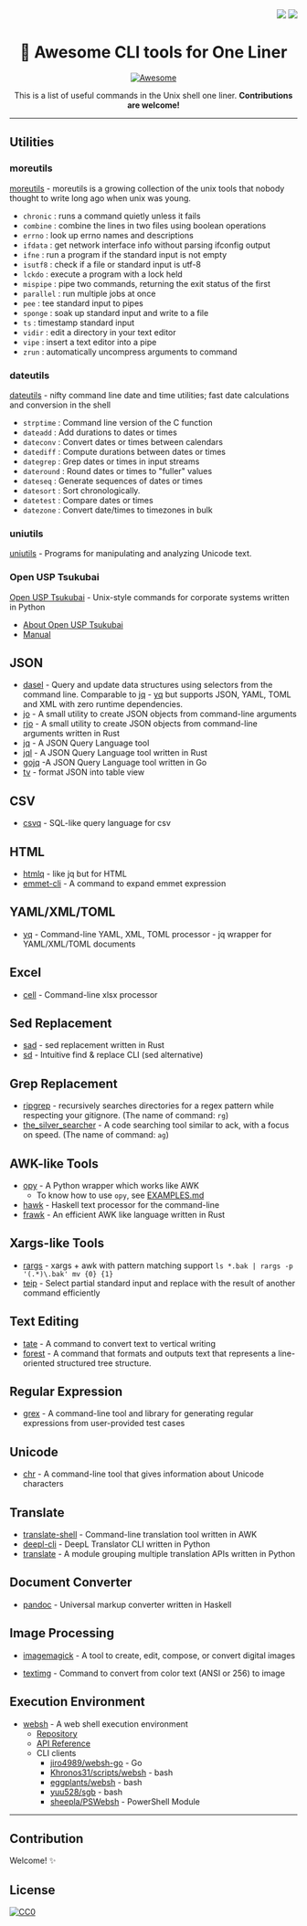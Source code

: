 <div align="right">  
  <img src="https://img.shields.io/static/v1?label=LICENSE&message=CC0&color=blue&style=flat-square"/>
  <img src="https://img.shields.io/static/v1?label=Contribution&message=Welcome!&color=orange&style=flat-square"/>
</div>

<div align="center">
  <h1> 🐚 Awesome CLI tools for One Liner </h1>
  
  [![Awesome](https://cdn.rawgit.com/sindresorhus/awesome/d7305f38d29fed78fa85652e3a63e154dd8e8829/media/badge.svg)](https://github.com/sindresorhus/awesome)
  
  This is a list of useful commands in the Unix shell one liner. **Contributions are welcome!**
</div>

---

## Utilities

### moreutils

[moreutils](https://joeyh.name/code/moreutils/) - moreutils is a growing collection of the unix tools that nobody thought to write long ago when unix was young.

- `chronic` : runs a command quietly unless it fails
- `combine` : combine the lines in two files using boolean operations
- `errno` : look up errno names and descriptions
- `ifdata` : get network interface info without parsing ifconfig output
- `ifne` : run a program if the standard input is not empty
- `isutf8` : check if a file or standard input is utf-8
- `lckdo` : execute a program with a lock held
- `mispipe` : pipe two commands, returning the exit status of the first
- `parallel` : run multiple jobs at once
- `pee` : tee standard input to pipes
- `sponge` : soak up standard input and write to a file
- `ts` : timestamp standard input
- `vidir` : edit a directory in your text editor
- `vipe` : insert a text editor into a pipe
- `zrun` : automatically uncompress arguments to command

### dateutils

[dateutils](https://github.com/hroptatyr/dateutils) - nifty command line date and time utilities; fast date calculations and conversion in the shell

- `strptime` :  Command line version of the C function
- `dateadd` :  Add durations to dates or times
- `dateconv` :  Convert dates or times between calendars
- `datediff` :  Compute durations between dates or times
- `dategrep` :  Grep dates or times in input streams
- `dateround` :  Round dates or times to "fuller" values
- `dateseq` :  Generate sequences of dates or times
- `datesort` :  Sort chronologically.
- `datetest` :  Compare dates or times
- `datezone` :  Convert date/times to timezones in bulk

### uniutils

[uniutils](http://www.billposer.org/Software/unidesc.html) -  Programs for manipulating and analyzing Unicode text.

### Open USP Tsukubai

[Open USP Tsukubai](https://github.com/usp-engineers-community/Open-usp-Tukubai) - Unix-style commands for corporate systems written in Python
  - [About Open USP Tsukubai](https://uec.usp-lab.com/tukubai)
  - [Manual](https://uec.usp-lab.com/tukubai_man)

## JSON 

- [dasel](https://github.com/tomwright/dasel) - Query and update data structures using selectors from the command line. Comparable to [jq](https://github.com/stedolan/jq) - [yq](https://github.com/kislyuk/yq) but supports JSON, YAML, TOML and XML with zero runtime dependencies.
- [jo](https://github.com/jpmens/jo) - A small utility to create JSON objects from command-line arguments
- [rjo](https://github.com/dskkato/rjo) - A small utility to create JSON objects from command-line arguments written in Rust
- [jq](https://github.com/stedolan/jq) - A JSON Query Language tool
- [jql](https://github.com/yamafaktory/jql) - A JSON Query Language tool written in Rust
- [gojq](https://github.com/itchyny/gojq) -A JSON Query Language tool written in Go
- [tv](https://github.com/uzimaru0000/tv) - format JSON into table view

## CSV

- [csvq](https://github.com/mithrandie/csvq) - SQL-like query language for csv

## HTML

- [htmlq](https://github.com/mgdm/htmlq) - like jq but for HTML
- [emmet-cli](https://github.com/Delapouite/emmet-cli) - A command to expand emmet expression

## YAML/XML/TOML

- [yq](https://github.com/kislyuk/yq) - Command-line YAML, XML, TOML processor - jq wrapper for YAML/XML/TOML documents

## Excel

- [cell](https://github.com/twinbird/cell) - Command-line xlsx processor

## Sed Replacement

- [sad](https://github.com/ms-jpq/sad) - sed replacement written in Rust
- [sd](https://github.com/chmln/sd) - Intuitive find & replace CLI (sed alternative)

## Grep Replacement

- [ripgrep](https://github.com/BurntSushi/ripgrep) - recursively searches directories for a regex pattern while respecting your gitignore. (The name of command: `rg`)
- [the_silver_searcher](https://github.com/ggreer/the_silver_searcher) - A code searching tool similar to ack, with a focus on speed. (The name of command: `ag`)

## AWK-like Tools

- [opy](https://github.com/ryuichiueda/opy) - A Python wrapper which works like AWK
  -  To know how to use `opy`, see [EXAMPLES.md](https://github.com/ryuichiueda/opy/blob/master/EXAMPLES.md)
- [hawk](https://github.com/gelisam/hawk) - Haskell text processor for the command-line
- [frawk](https://github.com/ezrosent/frawk) - An efficient AWK like language written in Rust

## Xargs-like Tools

- [rargs](https://github.com/lotabout/rargs) - xargs + awk with pattern matching support `ls *.bak | rargs -p '(.*)\.bak' mv {0} {1}`
- [teip](https://github.com/greymd/teip) - Select partial standard input and replace with the result of another command efficiently

## Text Editing

- [tate](https://github.com/mattn/tate) - A command to convert text to vertical writing
- [forest](https://github.com/KoharaKazuya/forest) - A command that formats and outputs text that represents a line-oriented structured tree structure.

## Regular Expression

- [grex](https://github.com/pemistahl/grex) - A command-line tool and library for generating regular expressions from user-provided test cases

## Unicode

- [chr](https://github.com/pemistahl/chr) - A command-line tool that gives information about Unicode characters

## Translate

- [translate-shell](https://github.com/soimort/translate-shell) - Command-line translation tool written in AWK
- [deepl-cli](https://github.com/eggplants/deepl-cli) - DeepL Translator CLI written in Python
- [translate](https://github.com/Animenosekai/translate) - A module grouping multiple translation APIs written in Python

## Document Converter

- [pandoc](https://github.com/jgm/pandoc) - Universal markup converter written in Haskell

## Image Processing

- [imagemagick](https://imagemagick.org/index.php) - A tool to create, edit, compose, or convert digital images

- [textimg](https://github.com/jiro4989/textimg) - Command to convert from color text (ANSI or 256) to image

## Execution Environment

- [websh](https://websh.jiro4989.com) - A web shell execution environment
  - [Repository](https://github.com/jiro4989/websh)
  - [API Reference](https://jiro4989.github.io/websh/swagger.html)
  - CLI clients
    - [jiro4989/websh-go](https://github.com/jiro4989/websh-go) - Go
    - [Khronos31/scripts/websh](https://github.com/Khronos31/scripts/blob/master/bin/websh) - bash
    - [eggplants/websh](https://github.com/eggplants/websh.sh) - bash
    - [yuu528/sgb](https://github.com/yuu528/sgb) - bash
    - [sheepla/PSWebsh](https://github.com/sheepla/PsWebsh) - PowerShell Module

---

## Contribution

Welcome! ✨

## License

[![CC0](https://i.creativecommons.org/p/zero/1.0/88x31.png)](https://creativecommons.org/publicdomain/zero/1.0/)

